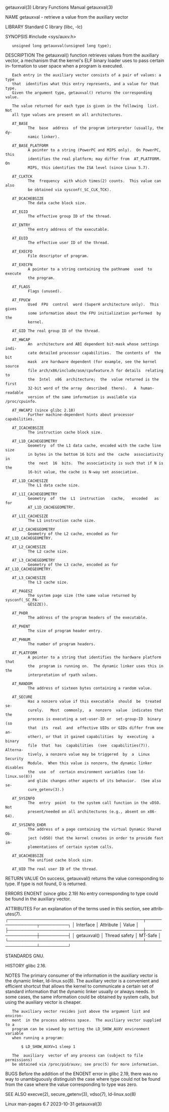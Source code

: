 getauxval(3)               Library Functions Manual               getauxval(3)

NAME
       getauxval - retrieve a value from the auxiliary vector

LIBRARY
       Standard C library (libc, -lc)

SYNOPSIS
       #include <sys/auxv.h>

       unsigned long getauxval(unsigned long type);

DESCRIPTION
       The  getauxval() function retrieves values from the auxiliary vector, a
       mechanism that the kernel's ELF binary loader uses to pass certain  in‐
       formation to user space when a program is executed.

       Each entry in the auxiliary vector consists of a pair of values: a type
       that  identifies what this entry represents, and a value for that type.
       Given the argument type, getauxval() returns the corresponding value.

       The value returned for each type is given in the following  list.   Not
       all type values are present on all architectures.

       AT_BASE
              The  base  address  of the program interpreter (usually, the dy‐
              namic linker).

       AT_BASE_PLATFORM
              A pointer to a string (PowerPC and MIPS only).  On PowerPC, this
              identifies the real platform; may differ from  AT_PLATFORM.   On
              MIPS, this identifies the ISA level (since Linux 5.7).

       AT_CLKTCK
              The  frequency  with which times(2) counts.  This value can also
              be obtained via sysconf(_SC_CLK_TCK).

       AT_DCACHEBSIZE
              The data cache block size.

       AT_EGID
              The effective group ID of the thread.

       AT_ENTRY
              The entry address of the executable.

       AT_EUID
              The effective user ID of the thread.

       AT_EXECFD
              File descriptor of program.

       AT_EXECFN
              A pointer to a string containing the pathname  used  to  execute
              the program.

       AT_FLAGS
              Flags (unused).

       AT_FPUCW
              Used  FPU  control  word (SuperH architecture only).  This gives
              some information about the FPU initialization performed  by  the
              kernel.

       AT_GID The real group ID of the thread.

       AT_HWCAP
              An  architecture and ABI dependent bit-mask whose settings indi‐
              cate detailed processor capabilities.  The contents of  the  bit
              mask  are hardware dependent (for example, see the kernel source
              file arch/x86/include/asm/cpufeature.h for details  relating  to
              the  Intel  x86  architecture;  the  value returned is the first
              32-bit word of the array  described  there).   A  human-readable
              version of the same information is available via /proc/cpuinfo.

       AT_HWCAP2 (since glibc 2.18)
              Further machine-dependent hints about processor capabilities.

       AT_ICACHEBSIZE
              The instruction cache block size.

       AT_L1D_CACHEGEOMETRY
              Geometry  of the L1 data cache, encoded with the cache line size
              in bytes in the bottom 16 bits and the  cache  associativity  in
              the  next  16  bits.  The associativity is such that if N is the
              16-bit value, the cache is N-way set associative.

       AT_L1D_CACHESIZE
              The L1 data cache size.

       AT_L1I_CACHEGEOMETRY
              Geometry  of  the  L1  instruction   cache,   encoded   as   for
              AT_L1D_CACHEGEOMETRY.

       AT_L1I_CACHESIZE
              The L1 instruction cache size.

       AT_L2_CACHEGEOMETRY
              Geometry of the L2 cache, encoded as for AT_L1D_CACHEGEOMETRY.

       AT_L2_CACHESIZE
              The L2 cache size.

       AT_L3_CACHEGEOMETRY
              Geometry of the L3 cache, encoded as for AT_L1D_CACHEGEOMETRY.

       AT_L3_CACHESIZE
              The L3 cache size.

       AT_PAGESZ
              The system page size (the same value returned by sysconf(_SC_PA‐
              GESIZE)).

       AT_PHDR
              The address of the program headers of the executable.

       AT_PHENT
              The size of program header entry.

       AT_PHNUM
              The number of program headers.

       AT_PLATFORM
              A pointer to a string that identifies the hardware platform that
              the  program is running on.  The dynamic linker uses this in the
              interpretation of rpath values.

       AT_RANDOM
              The address of sixteen bytes containing a random value.

       AT_SECURE
              Has a nonzero value if this executable  should  be  treated  se‐
              curely.   Most  commonly,  a  nonzero  value  indicates that the
              process is executing a set-user-ID or  set-group-ID  binary  (so
              that  its  real  and  effective UIDs or GIDs differ from one an‐
              other), or that it gained capabilities  by  executing  a  binary
              file  that  has  capabilities  (see  capabilities(7)).  Alterna‐
              tively, a nonzero value may be triggered  by  a  Linux  Security
              Module.  When this value is nonzero, the dynamic linker disables
              the  use  of  certain environment variables (see ld-linux.so(8))
              and glibc changes other aspects of its behavior.  (See also  se‐
              cure_getenv(3).)

       AT_SYSINFO
              The  entry  point  to the system call function in the vDSO.  Not
              present/needed on all architectures (e.g., absent on x86-64).

       AT_SYSINFO_EHDR
              The address of a page containing the virtual Dynamic Shared  Ob‐
              ject (vDSO) that the kernel creates in order to provide fast im‐
              plementations of certain system calls.

       AT_UCACHEBSIZE
              The unified cache block size.

       AT_UID The real user ID of the thread.

RETURN VALUE
       On  success,  getauxval()  returns the value corresponding to type.  If
       type is not found, 0 is returned.

ERRORS
       ENOENT (since glibc 2.19)
              No entry corresponding to type could be found in  the  auxiliary
              vector.

ATTRIBUTES
       For  an  explanation  of  the  terms  used in this section, see attrib‐
       utes(7).
       ┌───────────────────────────────────────────┬───────────────┬─────────┐
       │ Interface                                 │ Attribute     │ Value   │
       ├───────────────────────────────────────────┼───────────────┼─────────┤
       │ getauxval()                               │ Thread safety │ MT-Safe │
       └───────────────────────────────────────────┴───────────────┴─────────┘

STANDARDS
       GNU.

HISTORY
       glibc 2.16.

NOTES
       The primary consumer of the information in the auxiliary vector is  the
       dynamic  linker,  ld-linux.so(8).  The auxiliary vector is a convenient
       and efficient shortcut that allows the kernel to communicate a  certain
       set  of  standard information that the dynamic linker usually or always
       needs.  In some cases, the same information could be obtained by system
       calls, but using the auxiliary vector is cheaper.

       The auxiliary vector resides just above the argument list and  environ‐
       ment  in the process address space.  The auxiliary vector supplied to a
       program can be viewed by setting the LD_SHOW_AUXV environment  variable
       when running a program:

           $ LD_SHOW_AUXV=1 sleep 1

       The  auxiliary  vector of any process can (subject to file permissions)
       be obtained via /proc/pid/auxv; see proc(5) for more information.

BUGS
       Before the addition of the ENOENT error in glibc 2.19, there was no way
       to unambiguously distinguish the case where type  could  not  be  found
       from the case where the value corresponding to type was zero.

SEE ALSO
       execve(2), secure_getenv(3), vdso(7), ld-linux.so(8)

Linux man-pages 6.7               2023-10-31                      getauxval(3)
